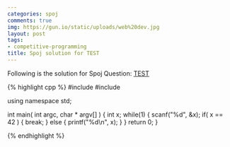 ```yaml
---
categories: spoj
comments: true
img: https://gun.io/static/uploads/web%20dev.jpg
layout: post
tags:
- competitive-programming
title: Spoj solution for TEST
---
```


Following is the solution for Spoj Question: [TEST](http://www.spoj.com/problems/TEST/)

{% highlight cpp %}
#include <cstdio>
#include <iostream>

using namespace std;

int main( int argc, char * argv[] ) {
	int x;
	while(1) {
		scanf("%d", &x);
		if( x == 42 ) {
			break;
		}
		else {
			printf("%d\n", x);
		}
	}
	return 0;
}

{% endhighlight %}